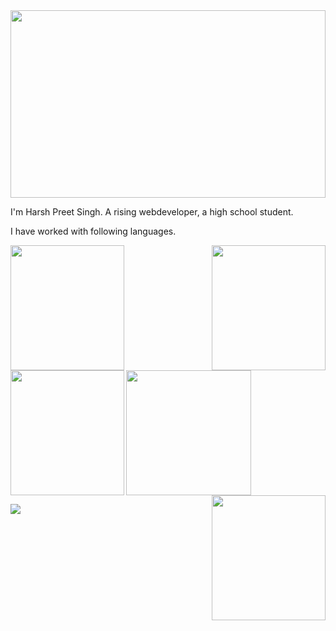 <img src="https://user-images.githubusercontent.com/96297528/204026165-4328279c-9c6c-4e0f-9e86-ff8b478bb179.gif" width="100%" height="300">

I'm Harsh Preet Singh. A rising webdeveloper, a high school student.


I have worked with following languages.

<img src="https://user-images.githubusercontent.com/96297528/204023844-56406436-c276-4bb6-9d1e-6137e263b408.png" align="left" width="182" height="200">          <img src="https://user-images.githubusercontent.com/96297528/204090729-d6155c2f-b5cf-4771-a3da-de384ad17202.png" align="right" width="182" height="200" > 
<img src="https://user-images.githubusercontent.com/96297528/204024128-5db1ace7-acee-4427-8df8-c7268267c411.png" align="left" width="182" height="200">
<img src="https://user-images.githubusercontent.com/96297528/204090728-92e473cf-438a-4f27-9f21-46e288f1954c.png" align="center" width="200" height="200">         <img src="https://user-images.githubusercontent.com/96297528/204090732-45b4f813-5f7c-466f-b8d3-dc84d0b4bb9c.png" align="right" width="182" height="200"><H> 

<img src="https://user-images.githubusercontent.com/96297528/204092404-9bd9c9a0-1918-4d32-8dd4-2c3101e2c695.png">
